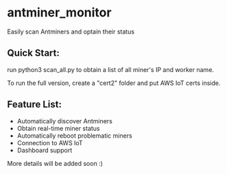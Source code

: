 # antminer_monitor
Easily scan Antminers and optain their status

## Quick Start:
run python3 scan_all.py to obtain a list of all miner's IP and worker name.

To run the full version, create a "cert2" folder and put AWS IoT certs inside.

## Feature List:

  - Automatically discover Antminers
  - Obtain real-time miner status
  - Automatically reboot problematic miners
  - Connection to AWS IoT
  - Dashboard support

More details will be added soon :)
